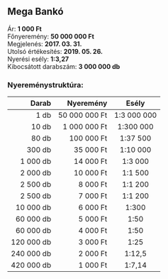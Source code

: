 ## Mega Bankó

Ár: **1 000 Ft**<br/>
Főnyeremény: **50 000 000 Ft**<br/>
Megjelenés: **2017. 03. 31.**<br/>
Utolsó értékesítés: **2019. 05. 26.**<br/>
Nyerési esély: **1:3,27**<br/>
Kibocsátott darabszám: **3 000 000 db**<br/>

### Nyereménystruktúra:
Darab|Nyeremény|Esély
---:|---:|:---:
1 db|50 000 000 Ft|1:3 000 000
10 db|1 000 000 Ft|1:300 000
80 db|100 000 Ft|1:37 500
300 db|35 000 Ft|1:10 000
1 000 db|14 000 Ft|1:3 000
2 000 db|10 000 Ft|1:1 500
2 500 db|8 000 Ft|1:1 200
2 500 db|7 000 Ft|1:1 200
10 000 db|6 000 Ft|1:300
60 000 db|5 000 Ft|1:50
60 000 db|4 000 Ft|1:50
120 000 db|3 000 Ft|1:25
240 000 db|2 000 Ft|1:12,5
420 000 db|1 000 Ft|1:7,14
